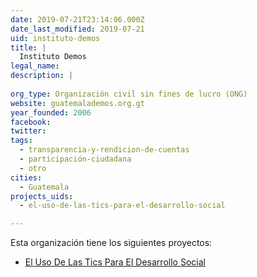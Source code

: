 ```yaml
---
date: 2019-07-21T23:14:06.000Z
date_last_modified: 2019-07-21
uid: instituto-demos
title: |
  Instituto Demos
legal_name: 
description: |
  
org_type: Organización civil sin fines de lucro (ONG)
website: guatemalademos.org.gt
year_founded: 2006
facebook: 
twitter: 
tags:
  - transparencia-y-rendicion-de-cuentas
  - participación-ciudadana
  - otro
cities: 
  - Guatemala
projects_uids:
  - el-uso-de-las-tics-para-el-desarrollo-social

---
```


Esta organización tiene los siguientes proyectos:

- [El Uso De Las Tics Para El Desarrollo Social](/proyectos/el-uso-de-las-tics-para-el-desarrollo-social)
